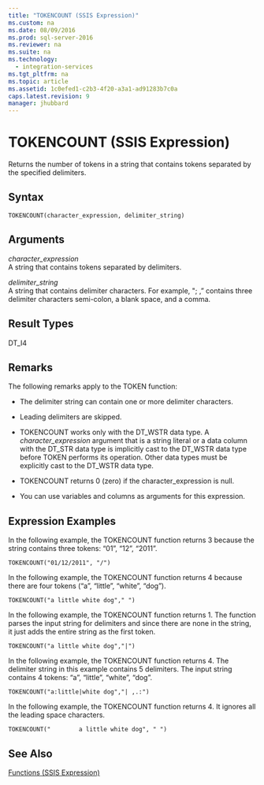 ```yaml
---
title: "TOKENCOUNT (SSIS Expression)"
ms.custom: na
ms.date: 08/09/2016
ms.prod: sql-server-2016
ms.reviewer: na
ms.suite: na
ms.technology: 
  - integration-services
ms.tgt_pltfrm: na
ms.topic: article
ms.assetid: 1c0efed1-c2b3-4f20-a3a1-ad91283b7c0a
caps.latest.revision: 9
manager: jhubbard
---
```

# TOKENCOUNT (SSIS Expression)
Returns the number of tokens in a string that contains tokens separated by the specified delimiters.  
  
## Syntax  
  
```  
TOKENCOUNT(character_expression, delimiter_string)  
```  
  
## Arguments  
 *character_expression*  
 A string that contains tokens separated by delimiters.  
  
 *delimiter_string*  
 A string that contains delimiter characters. For example, "; ,” contains three delimiter characters semi-colon, a blank space, and a comma.  
  
## Result Types  
 DT_I4  
  
## Remarks  
 The following remarks apply to the TOKEN function:  
  
-   The delimiter string can contain one or more delimiter characters.  
  
-   Leading delimiters are skipped.  
  
-   TOKENCOUNT works only with the DT_WSTR data type. A *character_expression* argument that is a string literal or a data column with the DT_STR data type is implicitly cast to the DT_WSTR data type before TOKEN performs its operation. Other data types must be explicitly cast to the DT_WSTR data type.  
  
-   TOKENCOUNT returns 0 (zero) if the character_expression is null.  
  
-   You can use variables and columns as arguments for this expression.  
  
## Expression Examples  
 In the following example, the TOKENCOUNT function returns 3 because the string contains three tokens: “01”, “12”, “2011”.  
  
```  
TOKENCOUNT("01/12/2011", "/")  
```  
  
 In the following example, the TOKENCOUNT function returns 4 because there are four tokens (“a”, “little”, “white”, “dog”).  
  
```  
TOKENCOUNT("a little white dog"," ")  
```  
  
 In the following example, the TOKENCOUNT function returns 1. The function parses the input string for delimiters and since there are none in the string, it just adds the entire string as the first token.  
  
```  
TOKENCOUNT("a little white dog","|")  
```  
  
 In the following example, the TOKENCOUNT function returns 4. The delimiter string in this example contains 5 delimiters. The input string contains 4 tokens: “a”, “little”, “white”, “dog”.  
  
```  
TOKENCOUNT("a:little|white dog","| ,.:")  
```  
  
 In the following example, the TOKENCOUNT function returns 4. It ignores all the leading space characters.  
  
```  
TOKENCOUNT("        a little white dog", " ")  
```  
  
## See Also  
 [Functions (SSIS Expression)](../../Topics/TopicNameNotContainA/Functions--SSIS-Expression-.md)
